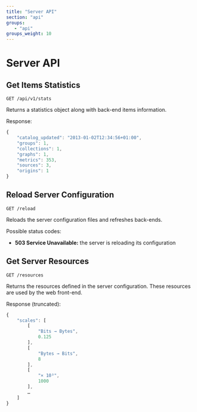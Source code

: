 ```yaml
---
title: "Server API"
section: "api"
groups:
   - "api"
groups_weight: 10
---
```


# Server API

## Get Items Statistics

```
GET /api/v1/stats
```

Returns a statistics object along with back-end items information.

Response:

```javascript
{
    "catalog_updated": "2013-01-02T12:34:56+01:00",
    "groups": 1,
    "collections": 1,
    "graphs": 1,
    "metrics": 353,
    "sources": 3,
    "origins": 1
}
```

## Reload Server Configuration

```
GET /reload
```

Reloads the server configuration files and refreshes back-ends.

Possible status codes:

 * __503 Service Unavailable:__ the server is reloading its configuration

## Get Server Resources

```
GET /resources
```

Returns the resources defined in the server configuration. These resources are used by the web front-end.

Response (truncated):

```javascript
{
    "scales": [
        [
            "Bits → Bytes",
            0.125
        ],
        [
            "Bytes → Bits",
            8
        ],
        [
            "× 10³",
            1000
        ],
        …
    ]
}
```

